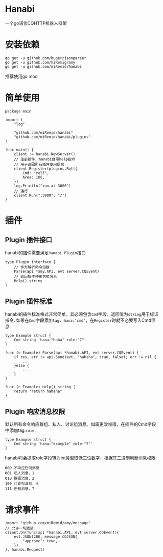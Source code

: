 # Hanabi
一个go语言CQHTTP机器人框架

# 安装依赖
	go get -u github.com/buger/jsonparser
    go get -u github.com/miRemig/amy
    go get -u github.com/miRemid/hanabi
推荐使用go mod

# 简单使用
```golang
package main

import (
	"log"

	"github.com/miRemid/hanabi"
	"github.com/miRemid/hanabi/plugins"
)

func main() {
    client := hanabi.NewServer()
    // 注册插件，hanabi自带help指令
    // 用于返回所有插件使用信息
    client.Register(plugins.Roll{
        Cmd: "roll",
        Area: 100,
    })
    log.Println("run at 3000")
    // 运行
    client.Run(":3000", "/")
}
```
# 插件
## Plugin 插件接口
hanabi的插件需要满足`hanabi.Plugin`接口
```golang
type Plugin interface {
    // 作为解析命令函数
    Parse(api *amy.API, evt server.CQEvent)
    // 返回插件使用方式信息
    Help() string
}
```
## Plugin 插件标准
hanabi的插件标准格式非常简单，其必须包含`Cmd`字段，返回值为`string`用于标识指令.
如果在`Cmd`字段添加`tag: hana:"cmd"`，在`Register`时就不必要写入Cmd信息.
```golang
type Example struct {
    Cmd string `hana:"haha" role:"7"`
}

func (e Example) Parse(api *hanabi.API, evt server.CQEvent) {
    if res, err := api.Send(evt, "hahaha", true, false); err != nil {
        ...
    }else {
        ...
    }
}

func (e Example) Help() string {
    return "return hahaha"
}
```
## Plugin 响应消息权限
默认所有命令响应群组、私人、讨论组消息。如需更改权限，在插件的Cmd字段中添加tag:`role`.
```golang
type Example struct {
    Cmd string `hana:"example" role:"7"`
}
```
hanabi将会提取role字段转为int类型取低三位数字，根据其二进制判断消息权限

    000 不响应任何消息
    001 私人消息，1
    010 群组消息，2
    100 讨论祖消息，4
    111 所有消息，7
# 请求事件
```golang
import "github.com/miRemid/amy/message"
// 允许一切邀请
client.On(func(api *hanabi.API, evt server.CQEvent){
    evt.JSON(200, message.CQJSON{
        "approve": true,
    })
}, hanabi.Request)
```